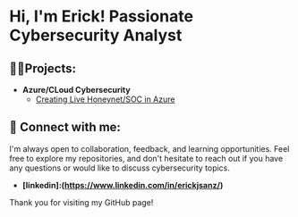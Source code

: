 <h1>Hi, I'm Erick! 
Passionate Cybersecurity Analyst </h1>

<h2>👨‍💻Projects:</h2>

- <b> Azure/CLoud Cybersecurity </b>
  - [Creating Live Honeynet/SOC in Azure](https://github.com/erickjsanz/Cloud-Honeypot)

<h2> 🤳 Connect with me:</h2>

I'm always open to collaboration, feedback, and learning opportunities. Feel free to explore my repositories, and don't hesitate to reach out if you have any questions or would like to discuss cybersecurity topics.

- <b> [linkedin]:(https://www.linkedin.com/in/erickjsanz/) </b>

Thank you for visiting my GitHub page!
